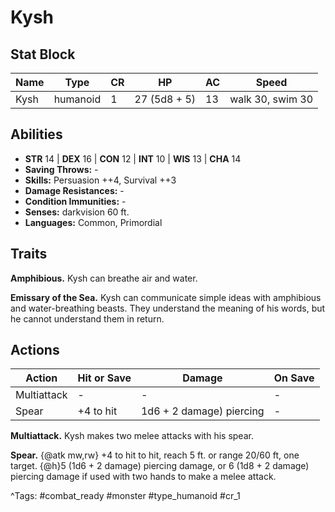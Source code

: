 # Kysh

## Stat Block

| Name | Type | CR | HP | AC | Speed |
|------|------|----|----|----|-------|
| Kysh | humanoid | 1 | 27 (5d8 + 5) | 13 | walk 30, swim 30 |

## Abilities

- **STR** 14 | **DEX** 16 | **CON** 12 | **INT** 10 | **WIS** 13 | **CHA** 14
- **Saving Throws:** -  
- **Skills:** Persuasion ++4, Survival ++3  
- **Damage Resistances:** -  
- **Condition Immunities:** -  
- **Senses:** darkvision 60 ft.  
- **Languages:** Common, Primordial

## Traits

**Amphibious.** Kysh can breathe air and water.

**Emissary of the Sea.** Kysh can communicate simple ideas with amphibious and water-breathing beasts. They understand the meaning of his words, but he cannot understand them in return.


## Actions

| Action | Hit or Save | Damage | On Save |
|--------|--------------|--------|----------|
| Multiattack | - | - | - |
| Spear | +4 to hit | 1d6 + 2 damage) piercing | - |

**Multiattack.** Kysh makes two melee attacks with his spear.

**Spear.** {@atk mw,rw} +4 to hit to hit, reach 5 ft. or range 20/60 ft, one target. {@h}5 (1d6 + 2 damage) piercing damage, or 6 (1d8 + 2 damage) piercing damage if used with two hands to make a melee attack.


^Tags: #combat_ready #monster #type_humanoid #cr_1